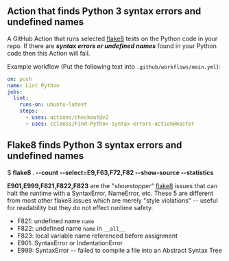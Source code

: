 ## Action that finds Python 3 syntax errors and undefined names 
A GitHub Action that runs selected [flake8](http://flake8.pycqa.org) tests on the Python code in your repo.
If there are ___syntax errors or undefined names___ found in your Python code then this Action will fail.

Example workflow (Put the following text into `.github/workflows/main.yml`):
```yaml
on: push
name: Lint Python
jobs:
  lint:
    runs-on: ubuntu-latest
    steps:
      - uses: actions/checkout@v2
      - uses: cclauss/Find-Python-syntax-errors-action@master
```
## Flake8 finds Python 3 syntax errors and undefined names
$ __flake8 . --count --select=E9,F63,F72,F82 --show-source --statistics__

__E901,E999,F821,F822,F823__ are the "_showstopper_" [flake8](http://flake8.pycqa.org) issues that can halt the runtime with a SyntaxError, NameError, etc. These 5 are different from most other flake8 issues which are merely "style violations" -- useful for readability but they do not effect runtime safety.
* F821: undefined name `name`
* F822: undefined name `name` in `__all__`
* F823: local variable name referenced before assignment
* E901: SyntaxError or IndentationError
* E999: SyntaxError -- failed to compile a file into an Abstract Syntax Tree
